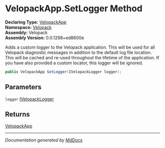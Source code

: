 ﻿<!--  
  <auto-generated>   
    The contents of this file were generated by a tool.  
    Changes to this file may be list if the file is regenerated  
  </auto-generated>   
-->

# VelopackApp.SetLogger Method

**Declaring Type:** [VelopackApp](../index.md)  
**Namespace:** [Velopack](../../index.md)  
**Assembly:** Velopack  
**Assembly Version:** 0.0.1298+ed8600e

Adds a custom logger to the Velopack application. This will be used for all Velopack diagnostic messages in addition to the default log file location. This will be cached and re\-used throughout the lifetime of the application. If you have also provided a custom locator, this logger will be ignored.

```csharp
public VelopackApp SetLogger(IVelopackLogger logger);
```

## Parameters

`logger`  [IVelopackLogger](../../Logging/IVelopackLogger/index.md)

## Returns

[VelopackApp](../index.md)

___

*Documentation generated by [MdDocs](https://github.com/ap0llo/mddocs)*

